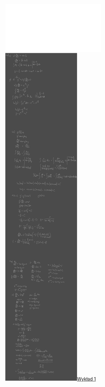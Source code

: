 ![AM2-zestaw_01](Notatki/Semestr%202/Analiza%20matematyczna%202.3A/%C4%86wiczenia/%C4%86wiczenia%201/AM2-zestaw_01.pdf)
![Drawing 2023-03-02 15.21.31.excalidraw](Notatki/Semestr%202/Analiza%20matematyczna%202.3A/%C4%86wiczenia/%C4%86wiczenia%201/Drawing%202023-03-02%2015.21.31.excalidraw.svg)[Wykład 1](Notatki/Semestr%202/Analiza%20matematyczna%202.3A/Wyk%C5%82ady/Wyk%C5%82ad%201/Wyk%C5%82ad%201.md)